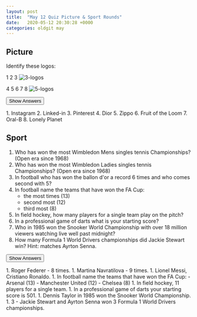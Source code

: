 ```yaml
---
layout: post
title:  "May 12 Quiz Picture & Sport Rounds"
date:   2020-05-12 20:30:28 +0000
categories: oldgit may
---
```


## Picture

Identify these logos:

1 2 3 ![3-logos]({{site.baseurl}}/assets/images/2020-05-12-logos-a.jpg)

4 5 6 7 8 ![5-logos]({{site.baseurl}}/assets/images/2020-05-12-logos-b.jpg)

<button class="answer-button">Show Answers</button>
<div class="hide" markdown="1">
1. Instagram
2. Linked-in
3. Pinterest
4. Dior
5. Zippo
6. Fruit of the Loom
7. Oral-B
8. Lonely Planet
</div>

## Sport

1. Who has won the most Wimbledon Mens singles tennis Championships? (Open era since 1968)
1. Who has won the most Wimbledon Ladies singles tennis Championships? (Open era since 1968) 
1. In football who has won the ballon d'or a record 6 times and who comes second with 5? 
1. In football name the teams that have won the FA Cup:
    - the most times (13)
    - second most (12)
    - third most (8)
1. In field hockey, how many players for a single team play on the pitch?
1. In a professional game of darts what is your starting score?
1. Who in 1985 won the Snooker World Championship with over 18 million viewers watching live well past midnight? 
1. How many Formula 1 World Drivers championships did Jackie Stewart win? Hint: matches Ayrton Senna.


<button class="answer-button">Show Answers</button>
<div class="hide" markdown="1">
1. Roger Federer - 8 times.
1. Martina Navratilova - 9 times.
1. Lionel Messi, Cristiano Ronaldo.
1. In football name the teams that have won the FA Cup:
    - Arsenal (13)
    - Manchester United (12)
    - Chelsea (8)
1. In field hockey, 11 players for a single team.
1. In a professional game of darts your starting score is 501.
1. Dennis Taylor in 1985 won the Snooker World Championship.
1. 3 - Jackie Stewart and Ayrton Senna won 3 Formula 1 World Drivers championships.
</div>

